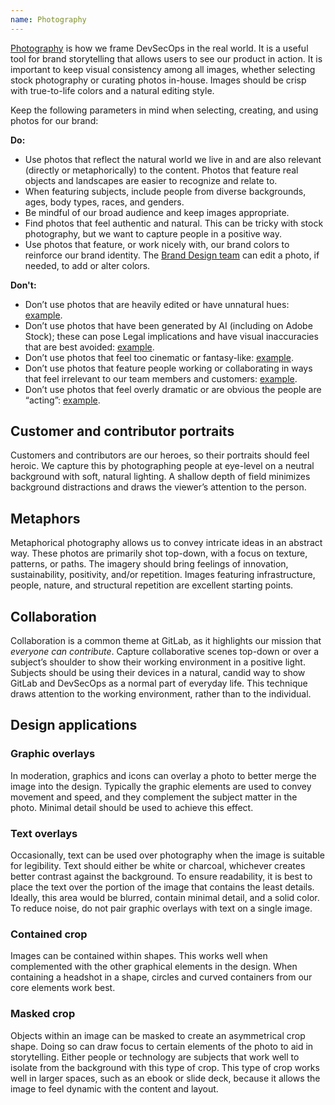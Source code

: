 ```yaml
---
name: Photography
---
```


[Photography](https://drive.google.com/drive/folders/1VHErs-KSNX1FIIVgXJR3OmIzwU7M4E1M?usp=sharing) is how we frame DevSecOps in the real world. It is a useful tool for brand storytelling that allows users to see our product in action. It is important to keep visual consistency among all images, whether selecting stock photography or curating photos in-house. Images should be crisp with true-to-life colors and a natural editing style.

Keep the following parameters in mind when selecting, creating, and using photos for our brand:

**Do:**

- Use photos that reflect the natural world we live in and are also relevant (directly or metaphorically) to the content. Photos that feature real objects and landscapes are easier to recognize and relate to.
- When featuring subjects, include people from diverse backgrounds, ages, body types, races, and genders.
- Be mindful of our broad audience and keep images appropriate.
- Find photos that feel authentic and natural. This can be tricky with stock photography, but we want to capture people in a positive way.
- Use photos that feature, or work nicely with, our brand colors to reinforce our brand identity. The [Brand Design team](https://about.gitlab.com/handbook/marketing/brand-and-product-marketing/design/#contacting-the-team) can edit a photo, if needed, to add or alter colors.

**Don't:**

- Don’t use photos that are heavily edited or have unnatural hues: [example](https://stock.adobe.com/images/businesswoman-working-desk-with-laptop-book-coffee-phone-in-neon-colored-light/390312361).
- Don’t use photos that have been generated by AI (including on Adobe Stock); these can pose Legal implications and have visual inaccuracies that are best avoided: [example](https://stock.adobe.com/images/group-of-young-office-workers-collaborating-and-brainstorming-in-a-modern-office-setting-fostering-teamwork-and-innovative-ideas-generative-ai/598270380).
- Don’t use photos that feel too cinematic or fantasy-like: [example](https://stock.adobe.com/images/silhouette-of-business-people-work-together-in-office-concept-of-teamwork-and-partnership-double-exposure-with-light-effects/236812913).
- Don’t use photos that feature people working or collaborating in ways that feel irrelevant to our team members and customers: [example](https://stock.adobe.com/images/group-of-colleagues-discussing-business-ideas-at-conference-in-modern-workspace/379447547).
- Don’t use photos that feel overly dramatic or are obvious the people are “acting”: [example](https://stock.adobe.com/images/cheers-to-the-team-spirit-high-angle-shot-of-a-group-of-young-businesspeople-cheering-in-a-modern-office/499218240).

## Customer and contributor portraits

<figure-img alt="Portraits of smiling individuals" label="Customer portrait samples" src="/img/brand/adobe-stock-portrait-samples.jpg"></figure-img>

Customers and contributors are our heroes, so their portraits should feel heroic. We capture this by photographing people at eye-level on a neutral background with soft, natural lighting. A shallow depth of field minimizes background distractions and draws the viewer’s attention to the person.

## Metaphors

<figure-img alt="Aerial views that create abstract patterns and representations" label="Metaphor photo samples" src="/img/brand/stock-metaphor-samples.jpg"></figure-img>

Metaphorical photography allows us to convey intricate ideas in an abstract way. These photos are primarily shot top-down, with a focus on texture, patterns, or paths. The imagery should bring feelings of innovation, sustainability, positivity, and/or repetition. Images featuring infrastructure, people, nature, and structural repetition are excellent starting points.

## Collaboration

<figure-img alt="Overhead views of people collaborating around various devices and technology" label="Collaboration photo samples" src="/img/brand/stock-collaboration-samples.jpg"></figure-img>

Collaboration is a common theme at GitLab, as it highlights our mission that _everyone can contribute_. Capture collaborative scenes top-down or over a subject’s shoulder to show their working environment in a positive light. Subjects should be using their devices in a natural, candid way to show GitLab and DevSecOps as a normal part of everyday life. This technique draws attention to the working environment, rather than to the individual.

## Design applications

### Graphic overlays
In moderation, graphics and icons can overlay a photo to better merge the image into the design. Typically the graphic elements are used to convey movement and speed, and they complement the subject matter in the photo. Minimal detail should be used to achieve this effect.

<figure-img alt="Two examples of photos with graphic overlays" label="Graphic overlay samples" src="/img/brand/photo-contained-crop"></figure-img>

### Text overlays
Occasionally, text can be used over photography when the image is suitable for legibility. Text should either be white or charcoal, whichever creates better contrast against the background. To ensure readability, it is best to place the text over the portion of the image that contains the least details. Ideally, this area would be blurred, contain minimal detail, and a solid color. To reduce noise, do not pair graphic overlays with text on a single image. 

<figure-img alt="Two examples of photos with text overlays" label="Text overlay samples" src="/img/brand/photo-graphic-overlays"></figure-img>

### Contained crop
Images can be contained within shapes. This works well when complemented with the other graphical elements in the design. When containing a headshot in a shape, circles and curved containers from our core elements work best. 

<figure-img alt="Two examples of photos with contained crops" label="Contained crop samples" src="/img/brand/photo-masked-crop"></figure-img>

### Masked crop
Objects within an image can be masked to create an asymmetrical crop shape. Doing so can draw focus to certain elements of the photo to aid in storytelling. Either people or technology are subjects that work well to isolate from the background with this type of crop. This type of crop works well in larger spaces, such as an ebook or slide deck, because it allows the image to feel dynamic with the content and layout.

<figure-img alt="Two examples of photos with masked crops" label="Masked crop samples" src="/img/brand/photo-text-overlays"></figure-img>
